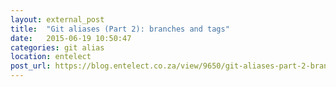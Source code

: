 ```yaml
---
layout: external_post
title:  "Git aliases (Part 2): branches and tags"
date:   2015-06-19 10:50:47
categories: git alias
location: entelect
post_url: https://blog.entelect.co.za/view/9650/git-aliases-part-2-branches-and-tags
---
```

